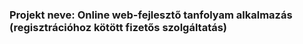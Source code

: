 ### Projekt neve: Online web-fejlesztő tanfolyam alkalmazás (regisztrációhoz kötött fizetős szolgáltatás)
